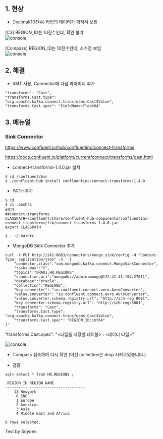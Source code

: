 ## 1. 현상

- Decimal(10진수) 타입의 데이터가 깨져서 보임

[C3] REGION_ID는 10진수인데, 확인 불가  
![console](../../images/sink_type/sinktype1.png)

[Compass] REGION_ID는 10진수인데, 소수점 보임  
![console](../../images/sink_type/sinktype2.png)

## 2. 해결

- SMT 사용, Connector에 다음 파라미터 추가  
```
"transforms": "Cast",
"transforms.Cast.type": "org.apache.kafka.connect.transforms.Cast$Value",
"transforms.Cast.spec": "fieldName:float64"
```

## 3. 메뉴얼

### Sink Connector
https://www.confluent.io/hub/confluentinc/connect-transforms

https://docs.confluent.io/platform/current/connect/transforms/cast.html

- connect-transforms-1.4.0.jar 설치  
```
$ cd /confluent/bin
$ ./confluent-hub install confluentinc/connect-transforms:1.4.0
```

- PATH 추가  
```
$ cd 
$ vi .bashrc
#추가
##connect-transforms
CLASSPATH=/confluent/share/confluent-hub-components/confluentinc-connect-transforms/lib/connect-transforms-1.4.0.jar
export CLASSPATH

$ . ~/.bashrc
```

- MongoDB Sink Connector 추가  

```
curl -X PUT http://zk1:8083/connectors/mongo_sink/config -H "Content-Type: application/json" -d ' {
    "connector.class":"com.mongodb.kafka.connect.MongoSinkConnector",
    "tasks.max":"2",
    "topics":"ORA01.HR.REGIONS",
    "connection.uri":"mongodb://admin:mongo@172.41.41.194:27011",
    "database":"oracle",
    "collection":"REGIONS",
    "key.converter": "io.confluent.connect.avro.AvroConverter",
    "value.converter": "io.confluent.connect.avro.AvroConverter",
    "value.converter.schema.registry.url": "http://sch-reg:8081",
    "key.converter.schema.registry.url": "http://sch-reg:8081",
    "transforms": "Cast",
    "transforms.Cast.type": "org.apache.kafka.connect.transforms.Cast$Value",
    "transforms.Cast.spec": "REGION_ID:int64"
}'
```

"transforms.Cast.spec": "<타입을 지정할 테이블> : <데이터 타입>"

![console](../../images/sink_type/sinktype3.png)

- Compass 접속하여 다시 확인 (이전 collection은 drop 시켜주었습니다.)  

- 검증  
```
sql> select * from HR.REGIONS ;

 REGION_ID REGION_NAME
---------- -------------------------
	13 Newyork
	 8 ENG
	 1 Europe
	 2 Americas
	 3 Asia
	 4 Middle East and Africa

6 rows selected.
```

Test by Soyoen
